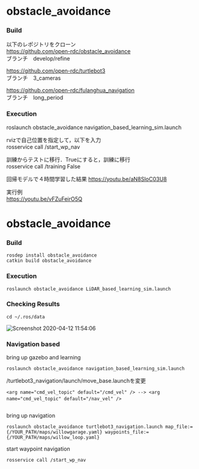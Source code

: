 # obstacle_avoidance

### Build

以下のレポジトリをクローン  
https://github.com/open-rdc/obstacle_avoidance  
ブランチ　develop/refine  

https://github.com/open-rdc/turtlebot3  
ブランチ　3_cameras  

https://github.com/open-rdc/fulanghua_navigation  
ブランチ　long_period  

### Execution
roslaunch obstacle_avoidance navigation_based_learning_sim.launch  

rvizで自己位置を指定して，以下を入力  
rosservice call /start_wp_nav  

訓練からテストに移行．Trueにすると，訓練に移行  
rosservice call  /training False  

回帰モデルで４時間学習した結果
https://youtu.be/aN8SloC03U8

実行例  
https://youtu.be/vFZuFeirO5Q

# obstacle_avoidance

### Build

```
rosdep install obstacle_avoidance
catkin build obstacle_avoidance
```

### Execution

```
roslaunch obstacle_avoidance LiDAR_based_learning_sim.launch
```

### Checking Results

```
cd ~/.ros/data
```

![Screenshot 2020-04-12 11:54:06](https://user-images.githubusercontent.com/5755200/79059403-87a64600-7cb4-11ea-894c-1d5d825748a6.png)

### Navigation based
bring up gazebo and learning
```
roslaunch obstacle_avoidance navigation_based_learning_sim.launch
```

 /turtlebot3_navigation/launch/move_base.launchを変更
```
<arg name="cmd_vel_topic" default="/cmd_vel" /> --> <arg name="cmd_vel_topic" default="/nav_vel" />　
 
```

bring up navigation
```
roslaunch obstacle_avoidance turtlebot3_navigation.launch map_file:={/YOUR_PATH/maps/willowgarage.yaml} waypoints_file:={/YOUR_PATH/maps/willow_loop.yaml}
```

start waypoint navigation
```
rosservice call /start_wp_nav
```
